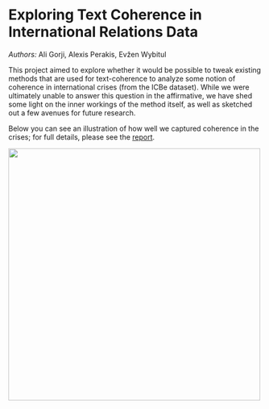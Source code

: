 # Exploring Text Coherence in International Relations Data

_Authors:_ Ali Gorji, Alexis Perakis, Evžen Wybitul

This project aimed to explore whether it would be possible to tweak existing methods that are used for text-coherence to analyze some notion of coherence in international crises (from the ICBe dataset). While we were ultimately unable to answer this question in the affirmative, we have shed some light on the inner workings of the method itself, as well as sketched out a few avenues for future research.

Below you can see an illustration of how well we captured coherence in the crises; for full details, please see the [report](report.pdf).

<img src='https://github.com/Eugleo/brownian-bridge-crises/assets/21257632/36dd32f2-06a2-45ec-8a47-75589da9cf7f' width='500'>
